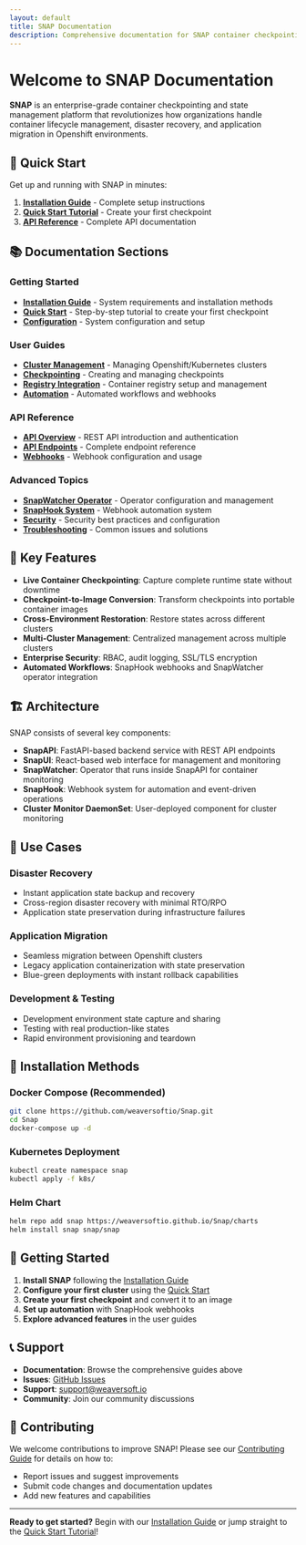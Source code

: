```yaml
---
layout: default
title: SNAP Documentation
description: Comprehensive documentation for SNAP container checkpointing platform
---
```


<!-- Updated: Testing GitHub Pages deployment - $(date) -->

# Welcome to SNAP Documentation

**SNAP** is an enterprise-grade container checkpointing and state management platform that revolutionizes how organizations handle container lifecycle management, disaster recovery, and application migration in Openshift environments.

## 🚀 Quick Start

Get up and running with SNAP in minutes:

1. **[Installation Guide](installation.md)** - Complete setup instructions
2. **[Quick Start Tutorial](quick-start.md)** - Create your first checkpoint
3. **[API Reference](api-endpoints.md)** - Complete API documentation

## 📚 Documentation Sections

### Getting Started
- **[Installation Guide](installation.md)** - System requirements and installation methods
- **[Quick Start](quick-start.md)** - Step-by-step tutorial to create your first checkpoint
- **[Configuration](configuration.md)** - System configuration and setup

### User Guides
- **[Cluster Management](cluster-management.md)** - Managing Openshift/Kubernetes clusters
- **[Checkpointing](checkpointing.md)** - Creating and managing checkpoints
- **[Registry Integration](registry-integration.md)** - Container registry setup and management
- **[Automation](automation.md)** - Automated workflows and webhooks

### API Reference
- **[API Overview](api-overview.md)** - REST API introduction and authentication
- **[API Endpoints](api-endpoints.md)** - Complete endpoint reference
- **[Webhooks](webhooks.md)** - Webhook configuration and usage

### Advanced Topics
- **[SnapWatcher Operator](snapwatcher.md)** - Operator configuration and management
- **[SnapHook System](snaphook.md)** - Webhook automation system
- **[Security](security.md)** - Security best practices and configuration
- **[Troubleshooting](troubleshooting.md)** - Common issues and solutions

## 🎯 Key Features

- **Live Container Checkpointing**: Capture complete runtime state without downtime
- **Checkpoint-to-Image Conversion**: Transform checkpoints into portable container images
- **Cross-Environment Restoration**: Restore states across different clusters
- **Multi-Cluster Management**: Centralized management across multiple clusters
- **Enterprise Security**: RBAC, audit logging, SSL/TLS encryption
- **Automated Workflows**: SnapHook webhooks and SnapWatcher operator integration

## 🏗️ Architecture

SNAP consists of several key components:

- **SnapAPI**: FastAPI-based backend service with REST API endpoints
- **SnapUI**: React-based web interface for management and monitoring
- **SnapWatcher**: Operator that runs inside SnapAPI for container monitoring
- **SnapHook**: Webhook system for automation and event-driven operations
- **Cluster Monitor DaemonSet**: User-deployed component for cluster monitoring

## 📖 Use Cases

### Disaster Recovery
- Instant application state backup and recovery
- Cross-region disaster recovery with minimal RTO/RPO
- Application state preservation during infrastructure failures

### Application Migration
- Seamless migration between Openshift clusters
- Legacy application containerization with state preservation
- Blue-green deployments with instant rollback capabilities

### Development & Testing
- Development environment state capture and sharing
- Testing with real production-like states
- Rapid environment provisioning and teardown

## 🔧 Installation Methods

### Docker Compose (Recommended)
```bash
git clone https://github.com/weaversoftio/Snap.git
cd Snap
docker-compose up -d
```

### Kubernetes Deployment
```bash
kubectl create namespace snap
kubectl apply -f k8s/
```

### Helm Chart
```bash
helm repo add snap https://weaversoftio.github.io/Snap/charts
helm install snap snap/snap
```

## 🚀 Getting Started

1. **Install SNAP** following the [Installation Guide](installation.md)
2. **Configure your first cluster** using the [Quick Start](quick-start.md)
3. **Create your first checkpoint** and convert it to an image
4. **Set up automation** with SnapHook webhooks
5. **Explore advanced features** in the user guides

## 📞 Support

- **Documentation**: Browse the comprehensive guides above
- **Issues**: [GitHub Issues](https://github.com/weaversoftio/Snap/issues)
- **Support**: support@weaversoft.io
- **Community**: Join our community discussions

## 🤝 Contributing

We welcome contributions to improve SNAP! Please see our [Contributing Guide](contributing.md) for details on how to:

- Report issues and suggest improvements
- Submit code changes and documentation updates
- Add new features and capabilities

---

**Ready to get started?** Begin with our [Installation Guide](installation.md) or jump straight to the [Quick Start Tutorial](quick-start.md)!
